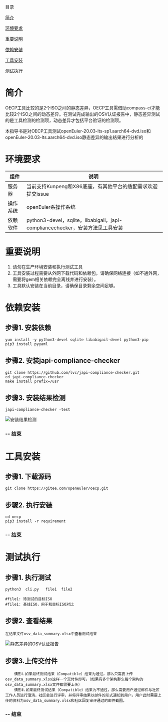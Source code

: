 目录

[简介](#简介)

[环境要求](#环境要求)

[重要说明](#重要说明)

[依赖安装](#依赖安装)

[工具安装](#工具安装)

[测试执行](#测试执行)


# 简介
OECP工具比较的是2个ISO之间的静态差异，OECP工具需借助compass-ci才能比较2个ISO之间的动态差异。在测试完成输出的OSV认证报告中，静态差异测试的是工具检测的检测项，动态差异才包括平台验证的检测项。

本指导书是对OECP工具测试openEuler-20.03-lts-sp1.aarch64-dvd.iso和openEuler-20.03-lts.aarch64-dvd.iso静态差异的输出结果进行分析的

# 环境要求
| 组件  |  说明 |
| ------------ | ------------ |
| 服务器   | 当前支持Kunpeng和X86底座，有其他平台的适配需求欢迎提交issue |
| 操作系统  |  openEuler系操作系统　 |
| 依赖软件  |  python3-devel，sqlite，libabigail，japi-compliancechecker，安装方法见工具安装 |

# 重要说明
1. 请勿在生产环境安装和执行测试工具
2. 工具安装过程需要从外网下载代码和依赖包，请确保网络连接（如不通外网，需要将gem相关依赖完全离线并进行安装）。
3. 工具默认安装在当前目录，请确保目录剩余空间足够。

# 依赖安装
## 步骤1. 安装依赖
    yum install -y python3-devel sqlite libabigail-devel python3-pip
    pip3 install pyyaml

## 步骤2. 安装japi-compliance-checker

    git clone https://github.com/lvc/japi-compliance-checker.git
    cd japi-compliance-checker
    make install prefix=/usr
## 步骤3. 安装结果检测

    japi-compliance-checker -test
![安装结果检测](docs/japi-compliance-checker.png)
### -- 结束

# 工具安装
## 步骤1. 下载源码

    git clone https://gitee.com/openeuler/oecp.git
## 步骤2. 执行安装

    cd oecp
    pip3 install -r requirement
### -- 结束

# 测试执行
## 步骤1. 执行测试

    python3  cli.py   file1  file2

```
#file1: 待测试的目标ISO
#file1: 基线ISO，用于和目标ISO对比
```
## 步骤2. 查看结果

    在结果文件osv_data_summary.xlsx中查看测试结果
![静态差异的OSV认证报告](docs/oecp结果截图.png)

## 步骤3.上传交付件

```
	情形Ⅰ.如果最终测试结果（Compatible）结果为通过，那么只需要上传osv_data_summary.xlsx这样一个交付件即可。（如果有多个架构那么每个架构的osv_data_summary.xlsx文件都需要上传）
	情形Ⅱ.如果最终测试结果（Compatible）结果为不通过，那么需要用户通过邮件与社区工作人员进行澄清，社区会进行评审，并将评审结果以邮件的形式通知到用户。用户此时需要上传的资料为osv_data_summary.xlsx和社区回复审评通过的邮件截图。
```


### -- 结束




